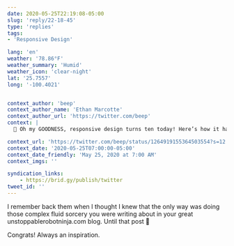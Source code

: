 ```yaml
---
date: 2020-05-25T22:19:08-05:00
slug: 'reply/22-18-45'
type: 'replies'
tags:
- 'Responsive Design'

lang: 'en'
weather: '78.86°F'
weather_summary: 'Humid'
weather_icon: 'clear-night'
lat: '25.7557'
long: '-100.4021'


context_author: 'beep'
context_author_name: 'Ethan Marcotte'
context_author_url: 'https://twitter.com/beep'
context: |
  🦊 Oh my GOODNESS, responsive design turns ten today! Here’s how it happened, and who helped *make* it happen:‪https://ethanmarcotte.com/wrote/responsive-design-at-10/ …‬

context_url: 'https://twitter.com/beep/status/1264919155364503554?s=12'
context_date: '2020-05-25T07:00:00-05:00'
context_date_friendly: 'May 25, 2020 at 7:00 AM'
context_imgs: ''

syndication_links:
    - https://brid.gy/publish/twitter
tweet_id: ''
---
```

I remember back them when I thought I knew that the only way was doing those complex fluid sorcery you were writing about in your great unstoppablerobotninja.com blog. Until that post 🤯

Congrats! Always an inspiration.  